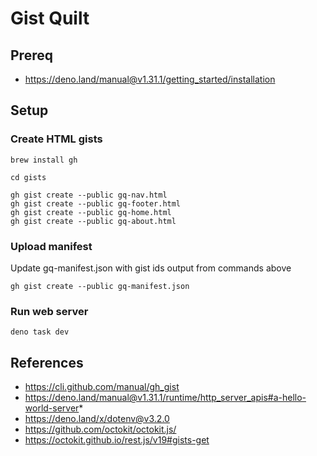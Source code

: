 # Gist Quilt

## Prereq

* https://deno.land/manual@v1.31.1/getting_started/installation

## Setup

### Create HTML gists
```
brew install gh

cd gists

gh gist create --public gq-nav.html
gh gist create --public gq-footer.html
gh gist create --public gq-home.html
gh gist create --public gq-about.html
```

### Upload manifest
Update gq-manifest.json with gist ids output from commands above

```
gh gist create --public gq-manifest.json
```

### Run web server

```
deno task dev
```

## References

* https://cli.github.com/manual/gh_gist
* https://deno.land/manual@v1.31.1/runtime/http_server_apis#a-hello-world-server*
* https://deno.land/x/dotenv@v3.2.0
* https://github.com/octokit/octokit.js/
* https://octokit.github.io/rest.js/v19#gists-get